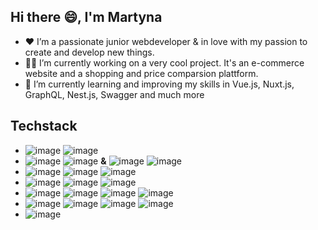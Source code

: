 ## Hi there 😄, I'm Martyna


- ❤️ I’m a passionate junior webdeveloper & in love with my passion to create and develop new things.
- 👩‍💻 I’m currently working on a very cool project. It's an e-commerce website and a shopping and price comparsion plattform.
- 🌱 I’m currently learning and improving my skills in Vue.js, Nuxt.js, GraphQL, Nest.js, Swagger and much more
  
## Techstack

- ![image](https://img.shields.io/badge/JavaScript-%23F7DF1E?style=plastic&logo=javascript&logoColor=%23F7DF1E&labelColor=black
)   ![image](https://img.shields.io/badge/TypeScript-%233178C6?style=plastic&logo=typescript&logoColor=%233178C6&labelColor=white
)  
- ![image](https://img.shields.io/badge/Vue.js-%234FC08D?style=plastic&logo=vuedotjs&logoColor=%234FC08D&labelColor=black)   ![image](https://img.shields.io/badge/Nuxt.js-%234FC08D?style=plastic&logo=nuxtdotjs&logoColor=%234FC08D&labelColor=black) 
  **&** ![image](https://img.shields.io/badge/ReactJS-%2361DAFB?style=plastic&logo=react&logoColor=%2361DAFB&labelColor=black
)  ![image](https://img.shields.io/badge/NextJS-%23000000?style=plastic&logo=nextdotjs&logoColor=%23000000&labelColor=white
)   
-    ![image](https://img.shields.io/badge/Node_JS-%23339933?style=plastic&logo=nodedotjs&logoColor=%23339933&labelColor=black
)  ![image](https://img.shields.io/badge/Nest.js-%23E0234E?style=plastic&logo=nestjs&logoColor=%23E0234E&labelColor=black
)   ![image](https://img.shields.io/badge/Swagger-%2385EA2D?style=plastic&logo=swagger&logoColor=%2385EA2D&labelColor=black
)
- ![image](https://img.shields.io/badge/MongoDB-%2347A248?style=plastic&logo=mongodb&logoColor=%2347A248&labelColor=black
)   ![image](https://img.shields.io/badge/Prisma-%232D3748?style=plastic&logo=prisma&logoColor=%232D3748&labelColor=white
)   ![image](https://img.shields.io/badge/GraphQL-%23E10098?style=plastic&logo=graphql&logoColor=%23E10098&labelColor=black
)
- ![image](https://img.shields.io/badge/Tailwind_CSS-%2306B6D4?style=plastic&logo=tailwindcss&logoColor=%2306B6D4&labelColor=black
)   ![image](https://img.shields.io/badge/CSS_3-%231572B6?style=plastic&logo=css3&logoColor=%231572B6&labelColor=white
)   ![image](https://img.shields.io/badge/SASS%2F_SCSS-%23CC6699?style=plastic&logo=sass&logoColor=%23CC6699&labelColor=black
)   ![image](https://img.shields.io/badge/Figma-%23F24E1E?style=plastic&logo=figma&logoColor=%23F24E1E&labelColor=white
)
- ![image](https://img.shields.io/badge/Git-%23F05032?style=plastic&logo=git&logoColor=%23F05032&labelColor=black
)   ![image](https://img.shields.io/badge/GitHub-%23181717?style=plastic&logo=github&logoColor=%23181717&labelColor=white
)   ![image](https://img.shields.io/badge/Linux-%23FCC624?style=plastic&logo=linux&logoColor=%23FCC624&labelColor=black
)   ![image](https://img.shields.io/badge/Ubuntu-%23E95420?style=plastic&logo=ubuntu&logoColor=%23E95420&labelColor=black
)
- ![image](https://img.shields.io/badge/Trello-%230052CC?style=plastic&logo=trello&logoColor=%230052CC&labelColor=white
)

<!--
### I learnd a lot from
- ![image](https://img.shields.io/badge/Scrimba-%232B283A?style=plastic&logo=scrimba&logoColor=%232B283A&labelColor=white
)
- ![image](https://img.shields.io/badge/Stackoverflow-%23F58025?style=plastic&logo=stackoverflow&logoColor=%23F58025&labelColor=black
)
- UDEMY, W3Schools, Medium, VueMAstery, VueSchool, Udacity, Youtube, DCI, JOB

### Hobbies
- ![image](https://img.shields.io/badge/Vespa-%2385B09A?style=plastic&logo=vespa&logoColor=%2385B09A&labelColor=black
)

- ![image](https://img.shields.io/badge/Amazon_AWS-%23232F3E?style=plastic&logo=amazonaws&logoColor=%23232F3E&labelColor=white
)

- ![image](https://img.shields.io/badge/Handlebars-%23000000?style=plastic&logo=handlebarsdotjs&logoColor=%23000000&labelColor=white
) 

**Martyna1202/Martyna1202** is a ✨ _special_ ✨ repository because its `README.md` (this file) appears on your GitHub profile.

Here are some ideas to get you started:

- 👯 I’m looking to collaborate on ...
- 🤔 I’m looking for help with ...
- 💬 Ask me about ...
- 📫 How to reach me: ...
- 😄 Pronouns: ...
- ⚡ Fun fact: ...
-->
